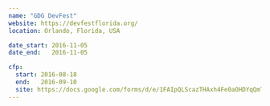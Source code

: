 ```yaml
---
name: "GDG DevFest"
website: https://devfestflorida.org/
location: Orlando, Florida, USA

date_start: 2016-11-05
date_end:   2016-11-05

cfp:
  start: 2016-08-18
  end:   2016-09-10
  site: https://docs.google.com/forms/d/e/1FAIpQLScazTHAxh4Fe0aOHDYqQmTzVGngDLxNE0AXgLvpRoC3R1Tb5g/viewform
---
```

